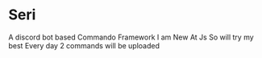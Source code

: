 # Seri
A discord bot based Commando Framework
I am New At Js So will try my best 
Every day 2 commands will be uploaded 
